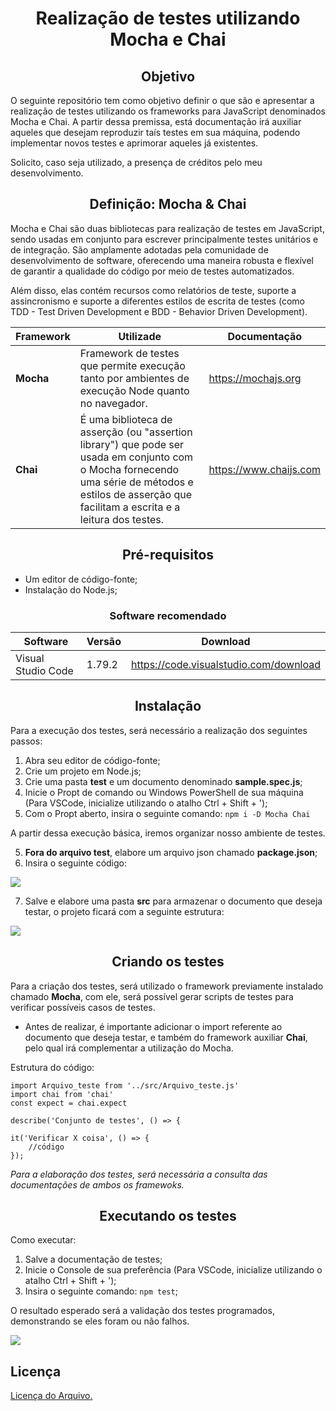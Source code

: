 #  <center> Realização de testes utilizando Mocha e Chai

## <center> Objetivo
O seguinte repositório tem como objetivo definir o que são e apresentar a realização de testes utilizando os frameworks para JavaScript denominados Mocha e Chai. A partir dessa premissa, está documentação irá auxiliar aqueles que desejam reproduzir taís testes em sua máquina, podendo implementar novos testes e aprimorar aqueles já existentes.

Solicito, caso seja utilizado, a presença de créditos pelo meu desenvolvimento.

## <center> Definição: Mocha & Chai

Mocha e Chai são duas bibliotecas para realização de testes em JavaScript, sendo usadas em conjunto para escrever principalmente testes unitários e de integração. São amplamente adotadas pela comunidade de desenvolvimento de software, oferecendo uma maneira robusta e flexível de garantir a qualidade do código por meio de testes automatizados.

Além disso, elas contém recursos como relatórios de teste, suporte a assincronismo e suporte a diferentes estilos de escrita de testes (como TDD - Test Driven Development e BDD - Behavior Driven Development).


| Framework | <center> Utilizade | Documentação |
|-----------|-----------|--------------|
| __Mocha__ | Framework de testes que permite execução tanto por ambientes de execução Node quanto no navegador. | https://mochajs.org |
| __Chai__ | É uma biblioteca de asserção (ou "assertion library") que pode ser usada em conjunto com o Mocha fornecendo uma série de métodos e estilos de asserção que facilitam a escrita e a leitura dos testes. | https://www.chaijs.com |

##  <center> Pré-requisitos

- Um editor de código-fonte;
- Instalação do Node.js;

###  <center>  Software recomendado

| Software | Versão | Download |
|----------|--------|----------|
| Visual Studio Code| 1.79.2 | https://code.visualstudio.com/download |

## <center> Instalação

Para a execução dos testes, será necessário a realização dos seguintes passos:

1. Abra seu editor de código-fonte;
2. Crie um projeto em Node.js;
2. Crie uma pasta __test__ e um documento denominado __sample.spec.js__;
3. Inicie o Propt de comando ou Windows PowerShell de sua máquina (Para VSCode, inicialize utilizando o atalho Ctrl + Shift + ');
4. Com o Propt aberto, insira o seguinte comando:
`npm i -D Mocha Chai`

A partir dessa execução básica, iremos organizar nosso ambiente de testes.

5. __Fora do arquivo test__, elabore um arquivo json chamado __package.json__;
6. Insira o seguinte código:

![](https://media.discordapp.net/attachments/1027385935333171220/1125497339432423534/image.png?width=351&height=525)

7. Salve e elabore uma pasta __src__ para armazenar o documento que deseja testar, o projeto ficará com a seguinte estrutura:

![](https://media.discordapp.net/attachments/1027385935333171220/1125491626551296000/image.png?width=217&height=206)

## <center> Criando os testes
Para a criação dos testes, será utilizado o framework previamente instalado chamado __Mocha__, com ele, será possível gerar scripts de testes para verificar possíveis casos de testes.

- Antes de realizar, é importante adicionar o import referente ao documento que deseja testar, e também do framework auxiliar __Chai__, pelo qual irá complementar a utilização do Mocha.

Estrutura do código:

    
    import Arquivo_teste from '../src/Arquivo_teste.js'
    import chai from 'chai'
    const expect = chai.expect

    describe('Conjunto de testes', () => {
    
    it('Verificar X coisa', () => {
        //código
    });

_Para a elaboração dos testes, será necessária a consulta das documentações de ambos os framewoks._

## <center> Executando os testes

Como executar:
1. Salve a documentação de testes;
2. Inicie o Console de sua preferência (Para VSCode, inicialize utilizando o atalho Ctrl + Shift + ');
3. Insira o seguinte comando: `npm test`;

O resultado esperado será a validação dos testes programados, demonstrando se eles foram ou não falhos.

![](https://media.discordapp.net/attachments/1027385935333171220/1125496009666084915/image.png?width=603&height=202)

## Licença

[Licença do Arquivo.](https://gitlab.com/compass_anniely/project_moca_chai/-/blob/main/LICENSE)
